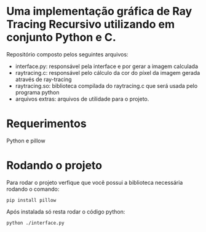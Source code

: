 # Uma implementação gráfica de Ray Tracing Recursivo utilizando em conjunto Python e C.
Repositório composto pelos seguintes arquivos:
- interface.py: responsável pela interface e por gerar a imagem calculada
- raytracing.c: responsável pelo cálculo da cor do píxel da imagem gerada através de ray-tracing
- raytracing.so: biblioteca compilada do raytracing.c que será usada pelo programa python
- arquivos extras: arquivos de utilidade para o projeto.

# Requerimentos
Python e pillow

# Rodando o projeto
Para rodar o projeto verfique que você possui a biblioteca necessária rodando o comando:
```
pip install pillow
```
Após instalada só resta rodar o código python:
```
python ./interface.py
```
